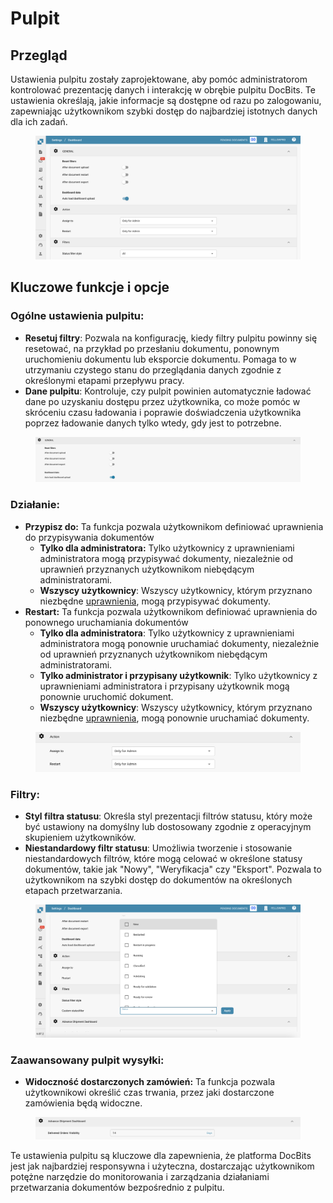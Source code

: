 # Pulpit

## Przegląd

Ustawienia pulpitu zostały zaprojektowane, aby pomóc administratorom kontrolować prezentację danych i interakcję w obrębie pulpitu DocBits. Te ustawienia określają, jakie informacje są dostępne od razu po zalogowaniu, zapewniając użytkownikom szybki dostęp do najbardziej istotnych danych dla ich zadań.

<figure><img src="../../../../.gitbook/assets/dashboard-settings0.png" alt=""><figcaption></figcaption></figure>

## Kluczowe funkcje i opcje

### **Ogólne ustawienia pulpitu**:

* **Resetuj filtry**: Pozwala na konfigurację, kiedy filtry pulpitu powinny się resetować, na przykład po przesłaniu dokumentu, ponownym uruchomieniu dokumentu lub eksporcie dokumentu. Pomaga to w utrzymaniu czystego stanu do przeglądania danych zgodnie z określonymi etapami przepływu pracy.
* **Dane pulpitu**: Kontroluje, czy pulpit powinien automatycznie ładować dane po uzyskaniu dostępu przez użytkownika, co może pomóc w skróceniu czasu ładowania i poprawie doświadczenia użytkownika poprzez ładowanie danych tylko wtedy, gdy jest to potrzebne.

<figure><img src="../../../../.gitbook/assets/dashboard-settings.png" alt=""><figcaption></figcaption></figure>

### **Działanie:**

* **Przypisz do:** Ta funkcja pozwala użytkownikom definiować uprawnienia do przypisywania dokumentów
  * **Tylko dla administratora:** Tylko użytkownicy z uprawnieniami administratora mogą przypisywać dokumenty, niezależnie od uprawnień przyznanych użytkownikom niebędącym administratorami.
  * **Wszyscy użytkownicy**: Wszyscy użytkownicy, którym przyznano niezbędne [uprawnienia](../groups-users-and-permissions/groups-and-permissions/activating-permissions.md), mogą przypisywać dokumenty.
* **Restart:** Ta funkcja pozwala użytkownikom definiować uprawnienia do ponownego uruchamiania dokumentów
  * **Tylko dla administratora**: Tylko użytkownicy z uprawnieniami administratora mogą ponownie uruchamiać dokumenty, niezależnie od uprawnień przyznanych użytkownikom niebędącym administratorami.
  * **Tylko administrator i przypisany użytkownik**: Tylko użytkownicy z uprawnieniami administratora i przypisany użytkownik mogą ponownie uruchomić dokument.
  * **Wszyscy użytkownicy**: Wszyscy użytkownicy, którym przyznano niezbędne [uprawnienia](../groups-users-and-permissions/groups-and-permissions/activating-permissions.md), mogą ponownie uruchamiać dokumenty.

<figure><img src="../../../../.gitbook/assets/dashboard-settings2 (1).png" alt=""><figcaption></figcaption></figure>

### **Filtry**:

* **Styl filtra statusu**: Określa styl prezentacji filtrów statusu, który może być ustawiony na domyślny lub dostosowany zgodnie z operacyjnym skupieniem użytkowników.
* **Niestandardowy filtr statusu**: Umożliwia tworzenie i stosowanie niestandardowych filtrów, które mogą celować w określone statusy dokumentów, takie jak "Nowy", "Weryfikacja" czy "Eksport". Pozwala to użytkownikom na szybki dostęp do dokumentów na określonych etapach przetwarzania.

<figure><img src="../../../../.gitbook/assets/dashboard-settings3 (1).png" alt=""><figcaption></figcaption></figure>

### **Zaawansowany pulpit wysyłki**:

* **Widoczność dostarczonych zamówień:** Ta funkcja pozwala użytkownikowi określić czas trwania, przez jaki dostarczone zamówienia będą widoczne.

<figure><img src="../../../../.gitbook/assets/dashboard-settings5_ml.png" alt=""><figcaption></figcaption></figure>

Te ustawienia pulpitu są kluczowe dla zapewnienia, że platforma DocBits jest jak najbardziej responsywna i użyteczna, dostarczając użytkownikom potężne narzędzie do monitorowania i zarządzania działaniami przetwarzania dokumentów bezpośrednio z pulpitu.
